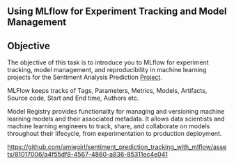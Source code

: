 ## Using MLflow for Experiment Tracking and Model Management
## Objective
The objective of this task is to introduce you to MLflow for experiment tracking, model management, and reproducibility in machine learning projects for the Sentiment
Analysis Prediction [Project](https://github.com/amiegirl/sentiment_analyzer_app).

MLFlow keeps tracks of Tags, Parameters, Metrics, Models, Artifacts, Source code, Start and End time, Authors etc.

Model Registry provides functionality for managing and versioning machine learning models and their associated metadata.
It allows data scientists and machine learning engineers to track, share, and collaborate on models throughout their lifecycle, from experimentation to production deployment.

https://github.com/amiegirl/sentiment_prediction_tracking_with_mlflow/assets/81017006/a4f55df8-4567-4860-a836-85311ec4e041
